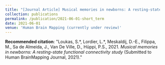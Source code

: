 ```yaml
---
title: "[Journal Article] Musical memories in newborns: A resting-state functional connectivity study"
collection: publications
permalink: /publication/2021-06-01-short_term
date: 2021-06-01
venue: 'Human Brain Mapping (currently under review)'
---
```


**Recommended citation**: "Loukas, S.\*, Lordier, L.\*, Meskaldij, D.-E., Filippa, M., Sa de Almeida, J., Van De Ville, D., Hüppi, P.S., 2021. *Musical memories in newborns: A resting-state functional connectivity
study* (Submitted to Human BrainMapping Journal, 2021)."